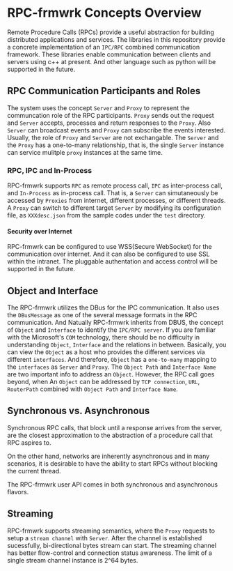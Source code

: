 # RPC-frmwrk Concepts Overview

Remote Procedure Calls (RPCs) provide a useful abstraction for building
distributed applications and services. The libraries in this repository
provide a concrete implementation of an `IPC/RPC` combined communication 
framework. These libraries enable communication between clients and servers
using c++ at present. And other language such as python will be supported
in the future.


## RPC Communication Participants and Roles


The system uses the concept `Server` and `Proxy` to represent the
communcation role of the RPC participants. `Proxy` sends out the request
and `Server` accepts, processes and return responses to the `Proxy`. Also
`Server` can broadcast events and `Proxy` can subscribe the events
interested. Usually, the role of `Proxy` and `Server` are not exchangable.
The `Server` and the `Proxy` has a one-to-many relationship, that is, the
single `Server` instance can service mulitple `proxy` instances at the
same time.


### RPC, IPC and In-Process

RPC-frmwrk supports `RPC` as remote process call, `IPC` as inter-process
call, and `In-Process` as in-process call. That is, a `Server` can
simutaneously be accessed by `Proxies` from internet, different processes,
or different threads. A `Proxy` can switch to different target `Server` by
modifying its configuration file, as `XXXdesc.json` from the sample codes
under the `test` directory.

#### Security over Internet

RPC-frmwrk can be configured to use WSS(Secure WebSocket) for the
communication over internet. And it can also be configured to use SSL within
the intranet. The pluggable authentation and access control will be
supported in the future.

## Object and Interface


The RPC-frmwrk utilizes the DBus for the IPC communication. It also uses
the `DBusMessage` as one of the several message formats in the RPC
communication. And Natually RPC-frmwrk inherits from DBUS, the concept of
`Object` and `Interface` to identify the `IPC/RPC server`. If you are
familiar with the Microsoft's `COM` technology, there should be no
difficulty in understanding `Object`, `Interface` and the relations in
between. Basically, you can view the `Object` as a host who provides the
different services via different `interfaces`. And therefore, `Object`
has a `one-to-many` mapping to the `interfaces` as `Server` and `Proxy`.
The `Object Path` and `Interface Name` are two important info to address
an `Object`. However, the RPC call goes beyond, when An `Object` can be
addressed by `TCP connection`, `URL`, `RouterPath` combined with `Object
Path` and `Interface Name`.

## Synchronous vs. Asynchronous
Synchronous RPC calls, that block until a response arrives from the server,
are the closest approximation to the abstraction of a procedure call that RPC
aspires to.

On the other hand, networks are inherently asynchronous and in many scenarios,
it is desirable to have the ability to start RPCs without blocking the current
thread.

The RPC-frmwrk user API comes in both synchronous and asynchronous flavors.


## Streaming

RPC-frmwrk supports streaming semantics, where the `Proxy` requests to setup
a `stream channel` with `Server`. After the channel is established sucessfully,
bi-directional bytes stream can start. The streaming channel has better
flow-control and connection status awareness. The limit of a single stream
channel instance is 2^64 bytes.


